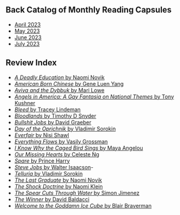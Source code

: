 Back Catalog of Monthly Reading Capsules
----------------------------------------
- [April 2023](202304)
- [May 2023](202305)
- [June 2023](202306)
- [July 2023](202307)

Review Index
------------
- [_A Deadly Education_ by Naomi Novik](202304#a-deadly-education-by-naomi-novik)
- [_American Born Chinese_ by Gene Luen Yang](202306#american-born-chinese-by-gene-luen-yang)
- [_Aviva and the Dybbuk_ by Mari Lowe](202304#aviva-and-the-dybbuk-by-mari-lowe)
- [_Angels in America: A Gay Fantasia on National Themes_ by Tony Kushner](202307#angels-in-america-a-gay-fantasia-on-national-themes-by-tony-kushner)
- [_Bleed_ by Tracey Lindeman](202306#bleed-by-tracey-lindeman)
- [_Bloodlands_ by Timothy D Snyder](202305#bloodlands-by-timothy-d-snyder)
- [_Bullshit Jobs_ by David Graeber](202304#bullshit-jobs-by-david-graeber)
- [_Day of the Oprichnik_ by Vladimir Sorokin](202304#day-of-the-oprichnik-by-vladimir-sorokin)
- [_Everfair_ by Nisi Shawl](202306#everfair-by-nisi-shawl)
- [_Everything Flows_ by Vasily Grossman](202306#everything-flows-by-vasily-grossman)
- [_I Know Why the Caged Bird Sings_ by Maya Angelou](202307#i-know-why-the-caged-bird-sings-by-maya-angelou)
- [_Our Missing Hearts_ by Celeste Ng](202307#our-missing-hearts-by-celeste-ng)
- [_Spare_ by Prince Harry](202307#spare-by-prince-harry)
- [_Steve Jobs_ by Walter Isaacson](202304#steve-jobs-by-walter-isaacson)-
- [_Telluria_ by Vladimir Sorokin](202304#telluria-by-vladimir-sorokin)
- [_The Last Graduate_ by Naomi Novik](202305#the-last-graduate-by-naomi-novik)
- [_The Shock Doctrine_ by Naomi Klein](202306#the-shock-doctrine-by-naomi-klein)
- [_The Spear Cuts Through Water_ by Simon Jimenez](202305#the-spear-cuts-through-water-by-simon-jimenez)
- [_The Winner_ by David Baldacci](202305#the-winner-by-david-baldacci)
- [_Welcome to the Goddamn Ice Cube_ by Blair Braverman](202304#welcome-to-the-goddamn-ice-cube-by-blair-braverman)
